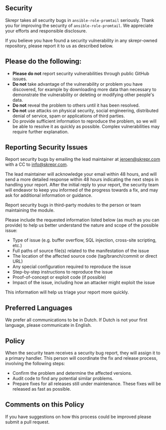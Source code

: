 ## Security

Skrepr takes all security bugs in `ansible-role-promtail` seriously.
Thank you for improving the security of `ansible-role-promtail`. We appreciate your efforts and
responsible disclosure.

If you believe you have found a security vulnerability in any skrepr-owned repository, please report it to us as described below.

## Please do the following:

- **Please do not** report security vulnerabilities through public GitHub issues.
- **Do not** take advantage of the vulnerability or problem you have discovered, for example by downloading more data than necessary to demonstrate the vulnerability or deleting or modifying other people's data.
- **Do not** reveal the problem to others until it has been resolved.
- **Do not** use attacks on physical security, social engineering, distributed denial of service, spam or applications of third parties.
- Do provide sufficient information to reproduce the problem, so we will be able to resolve it as quickly as possible. Complex vulnerabilities may require further explanation.

## Reporting Security Issues

Report security bugs by emailing the lead maintainer at [jeroen@skrepr.com](mailto:jeroen@skrepr.com) with a CC to [info@skrepr.com](mailto:info@skrepr.com).

The lead maintainer will acknowledge your email within 48 hours, and will send a
more detailed response within 48 hours indicating the next steps in handling
your report. After the initial reply to your report, the security team will
endeavor to keep you informed of the progress towards a fix, and may ask for additional information or guidance.

Report security bugs in third-party modules to the person or team maintaining
the module.

Please include the requested information listed below (as much as you can provide) to help us better understand the nature and scope of the possible issue:

  * Type of issue (e.g. buffer overflow, SQL injection, cross-site scripting, etc.)
  * Full paths of source file(s) related to the manifestation of the issue
  * The location of the affected source code (tag/branch/commit or direct URL)
  * Any special configuration required to reproduce the issue
  * Step-by-step instructions to reproduce the issue
  * Proof-of-concept or exploit code (if possible)
  * Impact of the issue, including how an attacker might exploit the issue

This information will help us triage your report more quickly.

## Preferred Languages

We prefer all communications to be in Dutch. If Dutch is not your first language, please communicate in English.

## Policy

When the security team receives a security bug report, they will assign it to a
primary handler. This person will coordinate the fix and release process,
involving the following steps:

  * Confirm the problem and determine the affected versions.
  * Audit code to find any potential similar problems.
  * Prepare fixes for all releases still under maintenance. These fixes will be
    released as fast as possible.

## Comments on this Policy

If you have suggestions on how this process could be improved please submit a
pull request.
